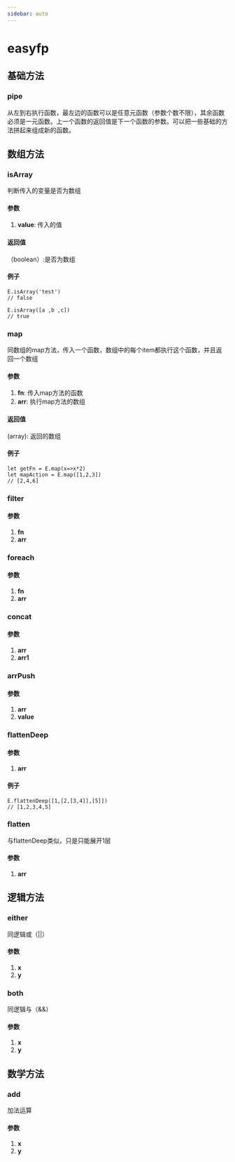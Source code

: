 ```yaml
---
sidebar: auto
---
```

# easyfp

## 基础方法
### pipe
从左到右执行函数，最左边的函数可以是任意元函数（参数个数不限），其余函数必须是一元函数。上一个函数的返回值是下一个函数的参数。可以把一些基础的方法拼起来组成新的函数。

## 数组方法
### isArray
判断传入的变量是否为数组
#### 参数
1. **value**: 传入的值
#### 返回值
（boolean）:是否为数组
#### 例子
```
E.isArray('test')
// false

E.isArray([a ,b ,c])
// true
```
### map
同数组的map方法，传入一个函数，数组中的每个item都执行这个函数，并且返回一个数组
#### 参数
1. **fn**: 传入map方法的函数
2. **arr**: 执行map方法的数组
#### 返回值
(array): 返回的数组
#### 例子
```
let getFn = E.map(x=>x*2)
let mapAction = E.map([1,2,3])
// [2,4,6]
```
### filter

#### 参数
1. **fn**
2. **arr**

### foreach

#### 参数
1. **fn**
2. **arr**

### concat
#### 参数
1. **arr**
2. **arr1**

### arrPush
#### 参数
1. **arr**
2. **value**

### flattenDeep
#### 参数
1. **arr**
#### 例子
```
E.flattenDeep([1,[2,[3,4]],[5]])
// [1,2,3,4,5]
```

### flatten
与flattenDeep类似，只是只能展开1层
#### 参数
1. **arr**

## 逻辑方法

### either
同逻辑或（||）

#### 参数
1. **x**
2. **y**

### both
同逻辑与（&&）

#### 参数
1. **x**
2. **y**

## 数学方法
### add
加法运算
#### 参数
1. **x**
2. **y**

